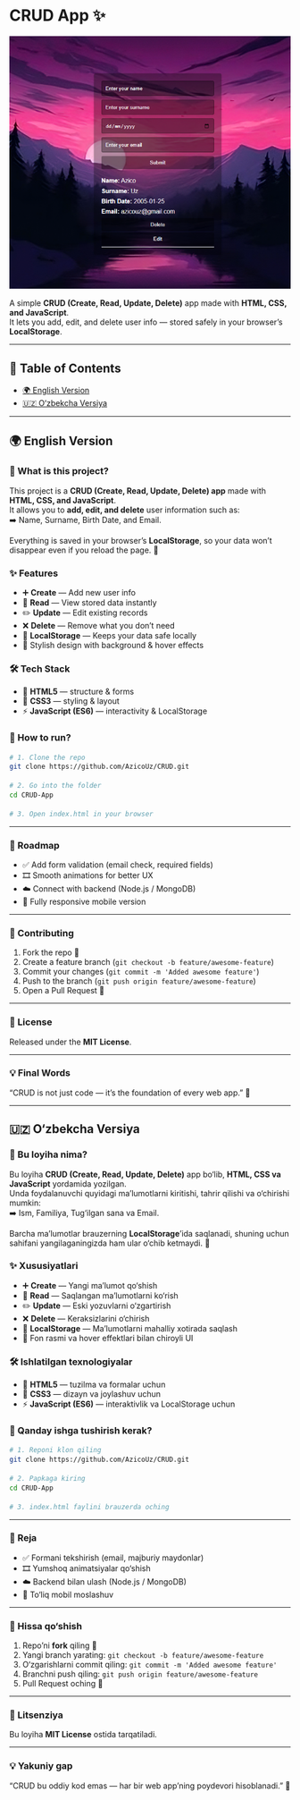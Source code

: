# CRUD App ✨

![Preview Screenshot](./image.png)

A simple **CRUD (Create, Read, Update, Delete)** app made with **HTML, CSS, and JavaScript**.  
It lets you add, edit, and delete user info — stored safely in your browser’s **LocalStorage**.  

---

## 📖 Table of Contents  

- [🌍 English Version](#-english-version)  
- [🇺🇿 O‘zbekcha Versiya](#-o‘zbekcha-versiya)  

---

## 🌍 English Version  

### 📖 What is this project?  
This project is a **CRUD (Create, Read, Update, Delete) app** made with **HTML, CSS, and JavaScript**.  
It allows you to **add, edit, and delete** user information such as:  
➡️ Name, Surname, Birth Date, and Email.  

Everything is saved in your browser’s **LocalStorage**, so your data won’t disappear even if you reload the page. 🚀  

### ✨ Features  
- ➕ **Create** — Add new user info  
- 👀 **Read** — View stored data instantly  
- ✏️ **Update** — Edit existing records  
- ❌ **Delete** — Remove what you don’t need  
- 💾 **LocalStorage** — Keeps your data safe locally  
- 🎨 Stylish design with background & hover effects  

### 🛠️ Tech Stack  
- 🧩 **HTML5** — structure & forms  
- 🎨 **CSS3** — styling & layout  
- ⚡ **JavaScript (ES6)** — interactivity & LocalStorage  

### 🚀 How to run?  
```bash
# 1. Clone the repo
git clone https://github.com/AzicoUz/CRUD.git

# 2. Go into the folder
cd CRUD-App

# 3. Open index.html in your browser
```  

---

### 🌱 Roadmap  
- ✅ Add form validation (email check, required fields)  
- 🎞️ Smooth animations for better UX  
- ☁️ Connect with backend (Node.js / MongoDB)  
- 📱 Fully responsive mobile version  

---

### 🤝 Contributing  
1. Fork the repo 🍴  
2. Create a feature branch (`git checkout -b feature/awesome-feature`)  
3. Commit your changes (`git commit -m 'Added awesome feature'`)  
4. Push to the branch (`git push origin feature/awesome-feature`)  
5. Open a Pull Request 🚀  

---

### 📜 License  
Released under the **MIT License**.  

---

### 💡 Final Words  
“CRUD is not just code — it’s the foundation of every web app.” 🚀  

---

## 🇺🇿 O‘zbekcha Versiya  

### 📖 Bu loyiha nima?  
Bu loyiha **CRUD (Create, Read, Update, Delete)** app bo‘lib, **HTML, CSS va JavaScript** yordamida yozilgan.  
Unda foydalanuvchi quyidagi ma’lumotlarni kiritishi, tahrir qilishi va o‘chirishi mumkin:  
➡️ Ism, Familiya, Tug‘ilgan sana va Email.  

Barcha ma’lumotlar brauzerning **LocalStorage**’ida saqlanadi, shuning uchun sahifani yangilaganingizda ham ular o‘chib ketmaydi. 🚀  

### ✨ Xususiyatlari  
- ➕ **Create** — Yangi ma’lumot qo‘shish  
- 👀 **Read** — Saqlangan ma’lumotlarni ko‘rish  
- ✏️ **Update** — Eski yozuvlarni o‘zgartirish  
- ❌ **Delete** — Keraksizlarini o‘chirish  
- 💾 **LocalStorage** — Ma’lumotlarni mahalliy xotirada saqlash  
- 🎨 Fon rasmi va hover effektlari bilan chiroyli UI  

### 🛠️ Ishlatilgan texnologiyalar  
- 🧩 **HTML5** — tuzilma va formalar uchun  
- 🎨 **CSS3** — dizayn va joylashuv uchun  
- ⚡ **JavaScript (ES6)** — interaktivlik va LocalStorage uchun  

### 🚀 Qanday ishga tushirish kerak?  
```bash
# 1. Reponi klon qiling
git clone https://github.com/AzicoUz/CRUD.git

# 2. Papkaga kiring
cd CRUD-App

# 3. index.html faylini brauzerda oching
```  

---

### 🌱 Reja  
- ✅ Formani tekshirish (email, majburiy maydonlar)  
- 🎞️ Yumshoq animatsiyalar qo‘shish  
- ☁️ Backend bilan ulash (Node.js / MongoDB)  
- 📱 To‘liq mobil moslashuv  

---

### 🤝 Hissa qo‘shish  
1. Repo’ni **fork** qiling 🍴  
2. Yangi branch yarating: `git checkout -b feature/awesome-feature`  
3. O‘zgarishlarni commit qiling: `git commit -m 'Added awesome feature'`  
4. Branchni push qiling: `git push origin feature/awesome-feature`  
5. Pull Request oching 🚀  

---

### 📜 Litsenziya  
Bu loyiha **MIT License** ostida tarqatiladi.  

---

### 💡 Yakuniy gap  
“CRUD bu oddiy kod emas — har bir web app’ning poydevori hisoblanadi.” 🚀  

